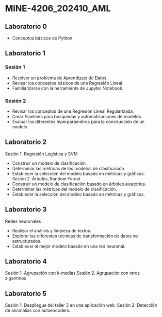 # MINE-4206_202410_AML

## Laboratorio 0
* Conceptos básicos de Python

## Laboratorio 1
### Sesión 1
* Resolver un problema de Aprendizaje de Datos.
* Revisar los conceptos básicos de una Regresión Lineal.
* Familiarizarse con la herramienta de Jupyter Notebook.
### Sesión 2
* Revisar los conceptos de una Regresión Lineal Regularizada.
* Crear Pipelines para búsquedas y automatizaciones de modelos.
* Evaluar los diferentes hiperparámetros para la construcción de un modelo.

## Laboratorio 2
Sesión 1. Regresión Logística y SVM
* Construir un modelo de clasificación.
* Determinar las métricas de los modelos de clasificación.
* Establecer la selección del modelo basado en métricas y gráficas.
Sesión 2. Árboles, Random Forest
* Construir un modelo de clasificación basado en árboles aleatorios.
* Determinar las métricas del modelo de clasificación.
* Establecer la selección del modelo basado en métricas y gráficas.

## Laboratorio 3
Redes neuronales
* Realizar el análisis y limpieza de textos.
* Explorar las diferentes técnicas de transformación de datos no estructurados.
* Establecer el mejor modelo basado en una red neuronal.

## Laboratorio 4
Sesión 1. Agrupación con k-medias
Sesión 2. Agrupación con otros algoritmos

## Laboratorio 5
Sesión 1. Despliegue del taller 3 en una aplicación web.
Sesión 2: Detección de anomalías con autoencoders.